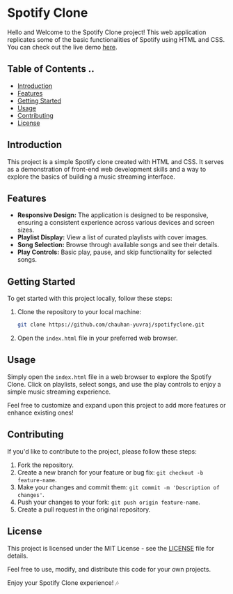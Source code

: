 # Spotify Clone

Hello and Welcome to the Spotify Clone project! This web application replicates some of the basic functionalities of Spotify using HTML and CSS. You can check out the live demo [here](https://chauhan-yuvraj.github.io/spotifyclone/).

## Table of Contents ..

- [Introduction](#introduction)
- [Features](#features)
- [Getting Started](#getting-started)
- [Usage](#usage)
- [Contributing](#contributing)
- [License](#license)

## Introduction

This project is a simple Spotify clone created with HTML and CSS. It serves as a demonstration of front-end web development skills and a way to explore the basics of building a music streaming interface.

## Features

- **Responsive Design:** The application is designed to be responsive, ensuring a consistent experience across various devices and screen sizes.
- **Playlist Display:** View a list of curated playlists with cover images.
- **Song Selection:** Browse through available songs and see their details.
- **Play Controls:** Basic play, pause, and skip functionality for selected songs.

## Getting Started

To get started with this project locally, follow these steps:

1. Clone the repository to your local machine:

    ```bash
    git clone https://github.com/chauhan-yuvraj/spotifyclone.git
    ```

2. Open the `index.html` file in your preferred web browser.

## Usage

Simply open the `index.html` file in a web browser to explore the Spotify Clone. Click on playlists, select songs, and use the play controls to enjoy a simple music streaming experience.

Feel free to customize and expand upon this project to add more features or enhance existing ones!

## Contributing

If you'd like to contribute to the project, please follow these steps:

1. Fork the repository.
2. Create a new branch for your feature or bug fix: `git checkout -b feature-name`.
3. Make your changes and commit them: `git commit -m 'Description of changes'`.
4. Push your changes to your fork: `git push origin feature-name`.
5. Create a pull request in the original repository.

## License

This project is licensed under the MIT License - see the [LICENSE](LICENSE) file for details.

Feel free to use, modify, and distribute this code for your own projects.

Enjoy your Spotify Clone experience! 🎶
